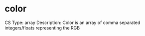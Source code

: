 # color

CS Type: array
Description: Color is an array of comma separated integers/floats representing the RGB